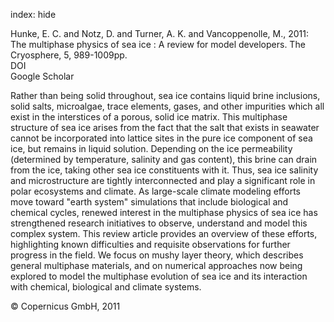 index: hide

<div class="Citation">

  <div class="Citation-body">
    <div class="Citation-text">Hunke, E. C. and Notz, D. and Turner, A. K. and Vancoppenolle, M., 2011: The multiphase physics of sea ice : A review for model developers. <span class="Article-journal">The Cryosphere, </span><span class="Article-volume">5, </span>989-1009pp.</div>
    <div class="Citation-links">
      <div class="CitationLink" data-href="https://doi.org/10.5194/tc-5-989-2011">
        <div class="CitationLink-icon CitationLink-Doi"></div>
        <div class="CitationLink-text">DOI</div>
      </div>
      <div class="CitationLink" data-href="https://scholar.google.com/scholar?q=10.5194/tc-5-989-2011">
        <div class="CitationLink-icon CitationLink-Scholar"></div>
        <div class="CitationLink-text">Google Scholar</div>
      </div>
    </div>
  </div>
</div>

Rather than being solid throughout, sea ice contains liquid brine inclusions, solid salts, microalgae, trace elements, gases, and other impurities which all exist in the interstices of a porous, solid ice matrix. This multiphase structure of sea ice arises from the fact that the salt that exists in seawater cannot be incorporated into lattice sites in the pure ice component of sea ice, but remains in liquid solution. Depending on the ice permeability (determined by temperature, salinity and gas content), this brine can drain from the ice, taking other sea ice constituents with it. Thus, sea ice salinity and microstructure are tightly interconnected and play a significant role in polar ecosystems and climate. As large-scale climate modeling efforts move toward "earth system" simulations that include biological and chemical cycles, renewed interest in the multiphase physics of sea ice has strengthened research initiatives to observe, understand and model this complex system. This review article provides an overview of these efforts, highlighting known difficulties and requisite observations for further progress in the field. We focus on mushy layer theory, which describes general multiphase materials, and on numerical approaches now being explored to model the multiphase evolution of sea ice and its interaction with chemical, biological and climate systems.

<div class="Citation-copy">
&copy; Copernicus GmbH, 2011
</div>
